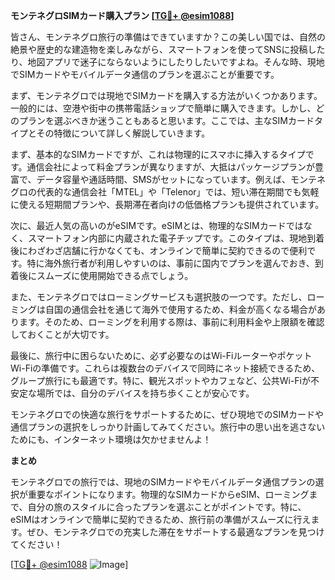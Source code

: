 **モンテネグロSIMカード購入プラン [[TG💪+ @esim1088](https://t.me/s/esim1088)]**

皆さん、モンテネグロ旅行の準備はできていますか？この美しい国では、自然の絶景や歴史的な建造物を楽しみながら、スマートフォンを使ってSNSに投稿したり、地図アプリで迷子にならないようにしたりしたいですよね。そんな時、現地でSIMカードやモバイルデータ通信のプランを選ぶことが重要です。

まず、モンテネグロでは現地でSIMカードを購入する方法がいくつかあります。一般的には、空港や街中の携帯電話ショップで簡単に購入できます。しかし、どのプランを選ぶべきか迷うこともあると思います。ここでは、主なSIMカードタイプとその特徴について詳しく解説していきます。

まず、基本的なSIMカードですが、これは物理的にスマホに挿入するタイプです。通信会社によって料金プランが異なりますが、大抵はパッケージプランが豊富で、データ容量や通話時間、SMSがセットになっています。例えば、モンテネグロの代表的な通信会社「MTEL」や「Telenor」では、短い滞在期間でも気軽に使える短期間プランや、長期滞在者向けの低価格プランも提供されています。

次に、最近人気の高いのがeSIMです。eSIMとは、物理的なSIMカードではなく、スマートフォン内部に内蔵された電子チップです。このタイプは、現地到着後にわざわざ店舗に行かなくても、オンラインで簡単に契約できるので便利です。特に海外旅行者が利用しやすいのは、事前に国内でプランを選んでおき、到着後にスムーズに使用開始できる点でしょう。

また、モンテネグロではローミングサービスも選択肢の一つです。ただし、ローミングは自国の通信会社を通じて海外で使用するため、料金が高くなる場合があります。そのため、ローミングを利用する際は、事前に利用料金や上限額を確認しておくことが大切です。

最後に、旅行中に困らないために、必ず必要なのはWi-FiルーターやポケットWi-Fiの準備です。これらは複数台のデバイスで同時にネット接続できるため、グループ旅行にも最適です。特に、観光スポットやカフェなど、公共Wi-Fiが不安定な場所では、自分のデバイスを持ち歩くことが安心です。

モンテネグロでの快適な旅行をサポートするために、ぜひ現地でのSIMカードや通信プランの選択をしっかり計画してみてください。旅行中の思い出を逃さないためにも、インターネット環境は欠かせませんよ！

**まとめ**

モンテネグロでの旅行では、現地のSIMカードやモバイルデータ通信プランの選択が重要なポイントになります。物理的なSIMカードからeSIM、ローミングまで、自分の旅のスタイルに合ったプランを選ぶことがポイントです。特に、eSIMはオンラインで簡単に契約できるため、旅行前の準備がスムーズに行えます。ぜひ、モンテネグロでの充実した滞在をサポートする最適なプランを見つけてください！

[[TG💪+ @esim1088](https://t.me/s/esim1088) ![Image](https://i.postimg.cc/Y0z9fWf4/image.png)]